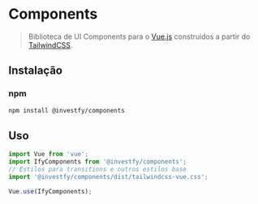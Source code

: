 # Components

> Biblioteca de UI Components para o [Vue.js](https://vuejs.org/) construídos a partir do [TailwindCSS](https://tailwindcss.com/).

## Instalação

### npm
```bash
npm install @investfy/components
```

## Uso

```js
import Vue from 'vue';
import IfyComponents from '@investfy/components';
// Estilos para transitions e outros estilos base
import '@investfy/components/dist/tailwindcss-vue.css';

Vue.use(IfyComponents);
```
